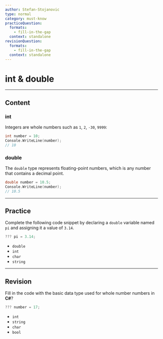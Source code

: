 ```yaml
---
author: Stefan-Stojanovic
type: normal
category: must-know
practiceQuestion:
  formats:
    - fill-in-the-gap
  context: standalone
revisionQuestion:
  formats:
    - fill-in-the-gap
  context: standalone
---
```


# int & double

---

## Content


### int 



Integers are whole numbers such as `1`, `2`, `-30`, `9999`:
```cpp
int number = 10;
Console.WriteLine(number);
// 10
```

### double


The `double` type represents floating-point numbers, which is any number that contains a decimal point.
```cpp
double number = 10.5;
Console.WriteLine(number);
// 10.5
```


---
## Practice

Complete the following code snippet by declaring a `double` variable named `pi` and assigning it a value of `3.14`.

```csharp
??? pi = 3.14;
```

- `double`
- `int`
- `char`
- `string`

---
## Revision

Fill in the code with the basic data type used for whole number numbers in **C#**?

```csharp
??? number = 17;
```

- `int`
- `string`
- `char`
- `bool`

